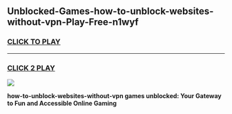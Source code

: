 
## Unblocked-Games-how-to-unblock-websites-without-vpn-Play-Free-n1wyf
<h3>
<a href="https://premium76.site?title=how-to-unblock-websites-without-vpn&ref=23A">CLICK TO PLAY</a></h3>
<hr>

<h3>
<a href="https://premium76.site?title=how-to-unblock-websites-without-vpn&ref=23A">CLICK 2 PLAY</a>
  
</h3>

<a href="https://premium76.site?title=how-to-unblock-websites-without-vpn&ref=23A"><img src="https://clearcache.store/games.png"></a>


**how-to-unblock-websites-without-vpn games unblocked: Your Gateway to Fun and Accessible Online Gaming**
